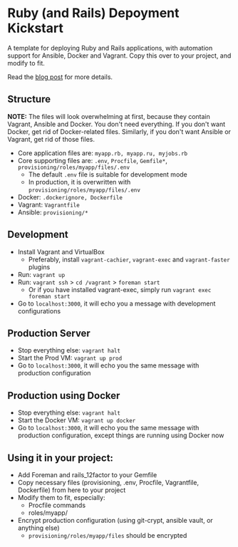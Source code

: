 # Ruby (and Rails) Depoyment Kickstart

A template for deploying Ruby and Rails applications, with automation support for Ansible, Docker and Vagrant. Copy this over to your project, and modify to fit.

Read the [blog post](https://medium.com/@rdsubhas/36d7ab726d99) for more details.

## Structure

**NOTE:** The files will look overwhelming at first, because they contain Vagrant, Ansible and Docker. You don't need everything. If you don't want Docker, get rid of Docker-related files. Similarly, if you don't want Ansible or Vagrant, get rid of those files.

* Core application files are: `myapp.rb, myapp.ru, myjobs.rb`
* Core supporting files are:  `.env`, `Procfile`, `Gemfile*`, `provisioning/roles/myapp/files/.env`
  * The default `.env` file is suitable for development mode
  * In production, it is overwritten with `provisioning/roles/myapp/files/.env`
* Docker: `.dockerignore, Dockerfile`
* Vagrant: `Vagrantfile`
* Ansible: `provisioning/*`

## Development

* Install Vagrant and VirtualBox
  * Preferably, install `vagrant-cachier`, `vagrant-exec` and `vagrant-faster` plugins
* Run: `vagrant up`
* Run: `vagrant ssh` > `cd /vagrant` > `foreman start`
  * Or if you have installed vagrant-exec, simply run `vagrant exec foreman start`
* Go to `localhost:3000`, it will echo you a message with development configurations

## Production Server

* Stop everything else: `vagrant halt`
* Start the Prod VM: `vagrant up prod`
* Go to `localhost:3000`, it will echo you the same message with production configuration

## Production using Docker

* Stop everything else: `vagrant halt`
* Start the Docker VM: `vagrant up docker`
* Go to `localhost:3000`, it will echo you the same message with production configuration, except things are running using Docker now

## Using it in your project:

* Add Foreman and rails_12factor to your Gemfile
* Copy necessary files (provisioning, .env, Procfile, Vagrantfile, Dockerfile) from here to your project
* Modify them to fit, especially:
  * Procfile commands
  * roles/myapp/
* Encrypt production configuration (using git-crypt, ansible vault, or anything else)
  * `provisioning/roles/myapp/files` should be encrypted
